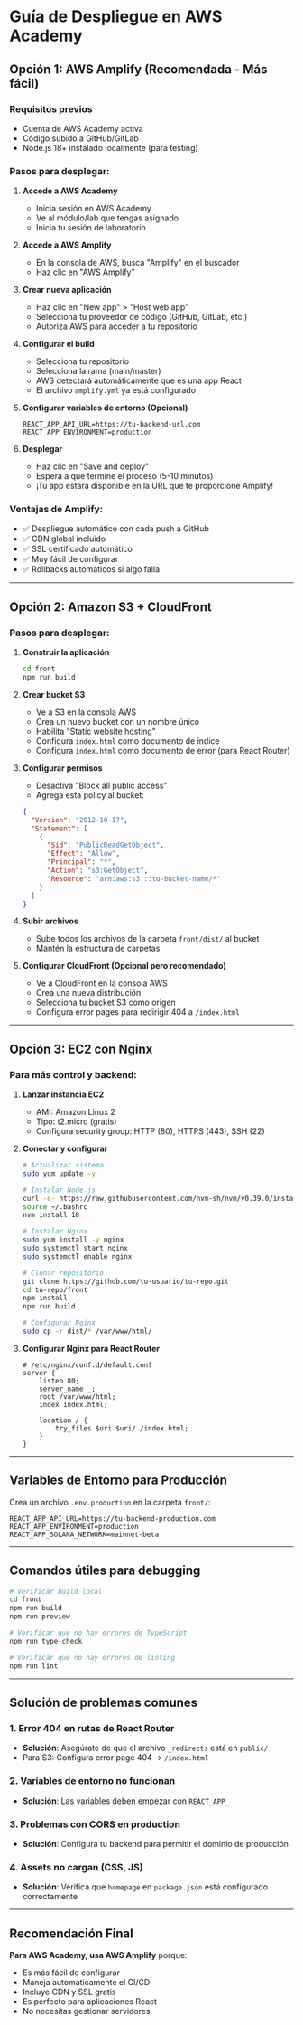 # Guía de Despliegue en AWS Academy

## Opción 1: AWS Amplify (Recomendada - Más fácil)

### Requisitos previos
- Cuenta de AWS Academy activa
- Código subido a GitHub/GitLab
- Node.js 18+ instalado localmente (para testing)

### Pasos para desplegar:

1. **Accede a AWS Academy**
   - Inicia sesión en AWS Academy
   - Ve al módulo/lab que tengas asignado
   - Inicia tu sesión de laboratorio

2. **Accede a AWS Amplify**
   - En la consola de AWS, busca "Amplify" en el buscador
   - Haz clic en "AWS Amplify"

3. **Crear nueva aplicación**
   - Haz clic en "New app" > "Host web app"
   - Selecciona tu proveedor de código (GitHub, GitLab, etc.)
   - Autoriza AWS para acceder a tu repositorio

4. **Configurar el build**
   - Selecciona tu repositorio
   - Selecciona la rama (main/master)
   - AWS detectará automáticamente que es una app React
   - El archivo `amplify.yml` ya está configurado

5. **Configurar variables de entorno (Opcional)**
   ```
   REACT_APP_API_URL=https://tu-backend-url.com
   REACT_APP_ENVIRONMENT=production
   ```

6. **Desplegar**
   - Haz clic en "Save and deploy"
   - Espera a que termine el proceso (5-10 minutos)
   - ¡Tu app estará disponible en la URL que te proporcione Amplify!

### Ventajas de Amplify:
- ✅ Despliegue automático con cada push a GitHub
- ✅ CDN global incluido
- ✅ SSL certificado automático
- ✅ Muy fácil de configurar
- ✅ Rollbacks automáticos si algo falla

---

## Opción 2: Amazon S3 + CloudFront

### Pasos para desplegar:

1. **Construir la aplicación**
   ```bash
   cd front
   npm run build
   ```

2. **Crear bucket S3**
   - Ve a S3 en la consola AWS
   - Crea un nuevo bucket con un nombre único
   - Habilita "Static website hosting"
   - Configura `index.html` como documento de índice
   - Configura `index.html` como documento de error (para React Router)

3. **Configurar permisos**
   - Desactiva "Block all public access"
   - Agrega esta policy al bucket:
   ```json
   {
     "Version": "2012-10-17",
     "Statement": [
       {
         "Sid": "PublicReadGetObject",
         "Effect": "Allow",
         "Principal": "*",
         "Action": "s3:GetObject",
         "Resource": "arn:aws:s3:::tu-bucket-name/*"
       }
     ]
   }
   ```

4. **Subir archivos**
   - Sube todos los archivos de la carpeta `front/dist/` al bucket
   - Mantén la estructura de carpetas

5. **Configurar CloudFront (Opcional pero recomendado)**
   - Ve a CloudFront en la consola AWS
   - Crea una nueva distribución
   - Selecciona tu bucket S3 como origen
   - Configura error pages para redirigir 404 a `/index.html`

---

## Opción 3: EC2 con Nginx

### Para más control y backend:

1. **Lanzar instancia EC2**
   - AMI: Amazon Linux 2
   - Tipo: t2.micro (gratis)
   - Configura security group: HTTP (80), HTTPS (443), SSH (22)

2. **Conectar y configurar**
   ```bash
   # Actualizar sistema
   sudo yum update -y
   
   # Instalar Node.js
   curl -o- https://raw.githubusercontent.com/nvm-sh/nvm/v0.39.0/install.sh | bash
   source ~/.bashrc
   nvm install 18
   
   # Instalar Nginx
   sudo yum install -y nginx
   sudo systemctl start nginx
   sudo systemctl enable nginx
   
   # Clonar repositorio
   git clone https://github.com/tu-usuario/tu-repo.git
   cd tu-repo/front
   npm install
   npm run build
   
   # Configurar Nginx
   sudo cp -r dist/* /var/www/html/
   ```

3. **Configurar Nginx para React Router**
   ```nginx
   # /etc/nginx/conf.d/default.conf
   server {
       listen 80;
       server_name _;
       root /var/www/html;
       index index.html;
       
       location / {
           try_files $uri $uri/ /index.html;
       }
   }
   ```

---

## Variables de Entorno para Producción

Crea un archivo `.env.production` en la carpeta `front/`:

```env
REACT_APP_API_URL=https://tu-backend-production.com
REACT_APP_ENVIRONMENT=production
REACT_APP_SOLANA_NETWORK=mainnet-beta
```

---

## Comandos útiles para debugging

```bash
# Verificar build local
cd front
npm run build
npm run preview

# Verificar que no hay errores de TypeScript
npm run type-check

# Verificar que no hay errores de linting
npm run lint
```

---

## Solución de problemas comunes

### 1. Error 404 en rutas de React Router
- **Solución**: Asegúrate de que el archivo `_redirects` está en `public/`
- Para S3: Configura error page 404 → `/index.html`

### 2. Variables de entorno no funcionan
- **Solución**: Las variables deben empezar con `REACT_APP_`

### 3. Problemas con CORS en production
- **Solución**: Configura tu backend para permitir el dominio de producción

### 4. Assets no cargan (CSS, JS)
- **Solución**: Verifica que `homepage` en `package.json` está configurado correctamente

---

## Recomendación Final

**Para AWS Academy, usa AWS Amplify** porque:
- Es más fácil de configurar
- Maneja automáticamente el CI/CD
- Incluye CDN y SSL gratis
- Es perfecto para aplicaciones React
- No necesitas gestionar servidores 